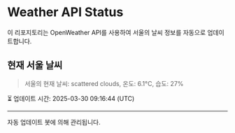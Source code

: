 
# Weather API Status

이 리포지토리는 OpenWeather API를 사용하여 서울의 날씨 정보를 자동으로 업데이트합니다.

## 현재 서울 날씨
> 서울의 현재 날씨: scattered clouds, 온도: 6.1°C, 습도: 27%

⏳ 업데이트 시간: 2025-03-30 09:16:44 (UTC)

---
자동 업데이트 봇에 의해 관리됩니다.
